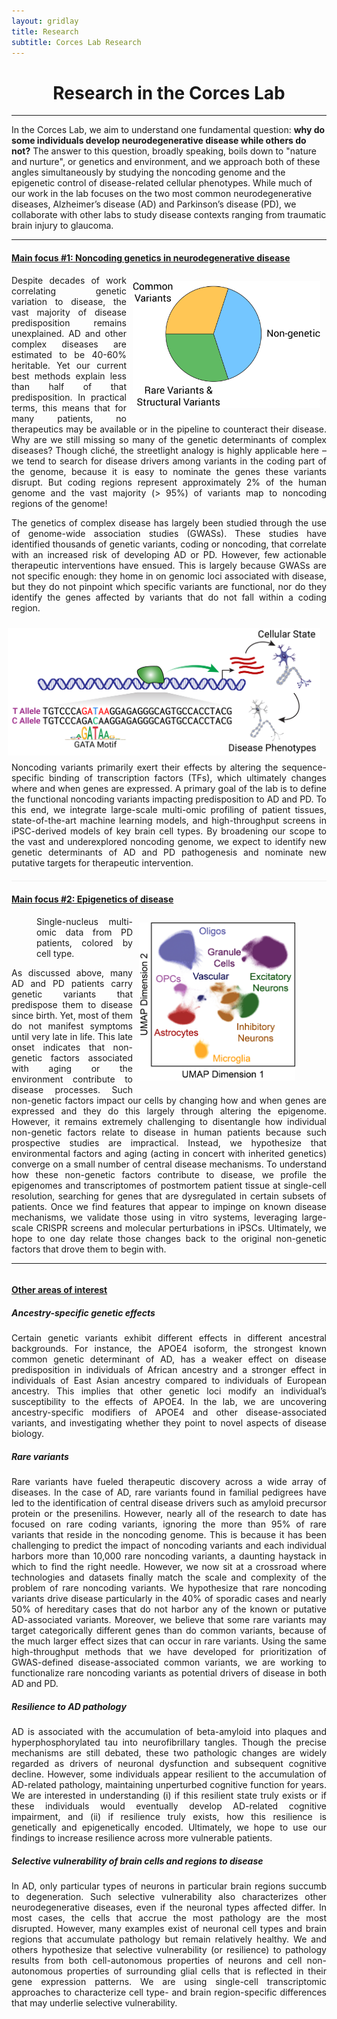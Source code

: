```yaml
---
layout: gridlay
title: Research
subtitle: Corces Lab Research
---
```


<style>
	.right {
    float: right;
    padding: 10px 10px 10px 10px;
	}
	.left {
    float: left;
    padding: 10px 10px 10px 10px;
	}
	.hline {
		margin-top: 20px;
    margin-bottom: 20px;
    border-top: 1px solid #eee;
	}
</style>

<div align="center">
	<h1>
		<strong>Research in the Corces Lab</strong>
	</h1>
</div>
<hr>
<!-- The paddingtop and margin-top edits allow anchors to link properly. -->
<div class="container">
  <div class="jumbotron jumbotron-correct">
      <p>
        In the Corces Lab, we aim to understand one fundamental question: <b> why do some individuals develop neurodegenerative disease while others do not?</b> The answer to this question, broadly speaking, boils down to "nature and nurture", or genetics and environment, and we approach both of these angles simultaneously by studying the noncoding genome and the epigenetic control of disease-related cellular phenotypes. While much of our work in the lab focuses on the two most common neurodegenerative diseases, Alzheimer’s disease (AD) and Parkinson’s disease (PD), we collaborate with other labs to study disease contexts ranging from traumatic brain injury to glaucoma.
      </p>
  </div>
</div>

<hr>

<div id="Main focus #1" class="col-sm-12">
	<h4><u>Main focus #1: Noncoding genetics in neurodegenerative disease</u></h4>
	<div class="square" style="text-align: justify;">
		<img src="/img/research/ADHeritability.jpg" alt="Heritability of AD" class="right" width="300">
		<p>
			Despite decades of work correlating genetic variation to disease, the vast majority of disease predisposition remains unexplained. AD and other complex diseases are estimated to be 40-60% heritable. Yet our current best methods explain less than half of that predisposition. In practical terms, this means that for many patients, no therapeutics may be available or in the pipeline to counteract their disease. Why are we still missing so many of the genetic determinants of complex diseases? Though cliché, the streetlight analogy is highly applicable here – we tend to search for disease drivers among variants in the coding part of the genome, because it is easy to nominate the genes these variants disrupt. But coding regions represent approximately 2% of the human genome and the vast majority (> 95%) of variants map to noncoding regions of the genome!
		</p>
		<p>
			The genetics of complex disease has largely been studied through the use of genome-wide association studies (GWASs). These studies have identified thousands of genetic variants, coding or noncoding, that correlate with an increased risk of developing AD or PD. However, few actionable therapeutic interventions have ensued. This is largely because GWASs are not specific enough: they home in on genomic loci associated with disease, but they do not pinpoint which specific variants are functional, nor do they identify the genes affected by variants that do not fall within a coding region. 
		</p>
		<img src="/img/research/NoncodingVariantEffects.jpg" alt="Noncoding variant effects" class="right" width="500">
		<p>
			Noncoding variants primarily exert their effects by altering the sequence-specific binding of transcription factors (TFs), which ultimately changes where and when genes are expressed. A primary goal of the lab is to define the functional noncoding variants impacting predisposition to AD and PD. To this end, we integrate large-scale multi-omic  profiling of patient tissues, state-of-the-art machine learning models, and high-throughput screens in iPSC-derived models of key brain cell types. By broadening our scope to the vast and underexplored noncoding genome, we expect to identify new genetic determinants of AD and PD pathogenesis and nominate new putative targets for therapeutic intervention.
		</p>
	</div>
</div>

<div class="block_1 hline"></div>

<div id="Main focus #2" class="col-sm-12">
	<h4><u>Main focus #2: Epigenetics of disease</u></h4>
	<div class="square" style="text-align: justify;">
		<figure>
			<img src="/img/research/PD_UMAP.jpg" alt="Single-nucleus multi-omics of PD" class="right" width="250">
			<figcaption>Single-nucleus multi-omic data from PD patients, colored by cell type.</figcaption>
		</figure>
		<p>
			As discussed above, many AD and PD patients carry genetic variants that predispose them to disease since birth. Yet, most of them do not manifest symptoms until very late in life. This late onset indicates that non-genetic factors associated with aging or the environment contribute to disease processes. Such non-genetic factors impact our cells by changing how and when genes are expressed and they do this largely through altering the epigenome. However, it remains extremely challenging to disentangle how individual non-genetic factors relate to disease in human patients because such prospective studies are impractical. Instead, we hypothesize that environmental factors and aging (acting in concert with inherited genetics) converge on a small number of central disease mechanisms. To understand how these non-genetic factors contribute to disease, we profile the epigenomes and transcriptomes of postmortem patient tissue at single-cell resolution, searching for genes that are dysregulated in certain subsets of patients. Once we find features that appear to impinge on known disease mechanisms, we validate those using in vitro systems, leveraging large-scale CRISPR screens and molecular perturbations in iPSCs. Ultimately, we hope to one day relate those changes back to the original non-genetic factors that drove them to begin with.
		</p>
	</div>
</div>

<hr class="noBorder">

<div id = "Other areas of interest" class="row" style="padding-top: 60px; margin-top: -60px;">
  <div class="col-sm-12" style="text-align: justify">
  	<h4><u>Other areas of interest</u></h4>
  	<h5>Ancestry-specific genetic effects</h5>
  	<p>
  		Certain genetic variants exhibit different effects in different ancestral backgrounds. For instance, the APOE4 isoform, the strongest known common genetic determinant of AD, has a weaker effect on disease predisposition in individuals of African ancestry and a stronger effect in individuals of East Asian ancestry compared to individuals of European ancestry. This implies that other genetic loci modify an individual’s susceptibility to the effects of APOE4. In the lab, we are uncovering ancestry-specific modifiers of APOE4 and other disease-associated variants, and investigating whether they point to novel aspects of disease biology.
  	</p>
  	<h5>Rare variants</h5>
  	<p>
  		Rare variants have fueled therapeutic discovery across a wide array of diseases. In the case of AD, rare variants found in familial pedigrees have led to the identification of central disease drivers such as amyloid precursor protein or the presenilins. However, nearly all of the research to date has focused on rare coding variants, ignoring the more than 95% of rare variants that reside in the noncoding genome. This is because it has been challenging to predict the impact of noncoding variants and each individual harbors more than 10,000 rare noncoding variants, a daunting haystack in which to find the right needle. However, we now sit at a crossroad where technologies and datasets finally match the scale and complexity of the problem of rare noncoding variants. We hypothesize that rare noncoding variants drive disease particularly in the 40% of sporadic cases and nearly 50% of hereditary cases that do not harbor any of the known or putative AD-associated variants.  Moreover, we believe that some rare variants may target categorically different genes than do common variants,  because of the much larger effect sizes that can occur in rare variants. Using the same high-throughput methods that we have developed for prioritization of GWAS-defined disease-associated common variants, we are working to functionalize rare noncoding variants as potential drivers of disease in both AD and PD.
  	</p>
  	<h5>Resilience to AD pathology</h5>
  	<p>
  		AD is associated with the accumulation of beta-amyloid into plaques and hyperphosphorylated tau into neurofibrillary tangles. Though the precise mechanisms are still debated, these two pathologic changes are widely regarded as drivers of neuronal dysfunction and subsequent cognitive decline. However, some individuals appear resilient to the accumulation of AD-related pathology, maintaining unperturbed cognitive function for years. We are interested in understanding (i) if this resilient state truly exists or if these individuals would eventually develop AD-related cognitive impairment, and (ii) if resilience truly exists, how this resilience is genetically and epigenetically encoded. Ultimately, we hope to use our findings to increase resilience across more vulnerable patients.
  	</p>
  	<h5>Selective vulnerability of brain cells and regions to disease</h5>
  	<p>
  		In AD, only particular types of neurons in particular brain regions succumb to degeneration. Such selective vulnerability also characterizes other neurodegenerative diseases, even if the neuronal types affected differ. In most cases, the cells that accrue the most pathology are the most disrupted. However, many examples exist of neuronal cell types and brain regions that accumulate pathology but remain relatively healthy. We and others hypothesize that selective vulnerability (or resilience) to pathology results from both cell-autonomous properties of neurons and cell non-autonomous properties of surrounding glial cells that is reflected in their gene expression patterns. We are using single-cell transcriptomic approaches to characterize cell type- and brain region-specific differences that may underlie selective vulnerability.
  	</p>
  </div>
</div>
